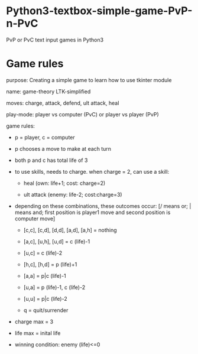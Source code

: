 # Python3-textbox-simple-game-PvP-n-PvC
PvP or PvC text input games in Python3

# Game rules
purpose: Creating a simple game to learn how to use tkinter module

name: game-theory LTK-simplified

moves: charge, attack, defend, ult attack, heal

play-mode: player vs computer (PvC) or player vs player (PvP)

game rules: 
- p = player, c = computer

- p chooses a move to make at each turn

- both p and c has total life of 3

- to use skills, needs to charge. when charge = 2, can use a skill:
	
	- heal (own: life+1; cost: charge=2)
	
	- ult attack (enemy: life-2; cost:charge=3)

- depending on these combinations, these outcomes occur:
	[/ means or;  | means and; first position is player1 move and second position is computer move]
	
	- [c,c], [c,d], [d,d], [a,d], [a,h] = nothing
	
	- [a,c], [u,h], [u,d] = c (life)-1
	
	- [u,c] = c (life)-2
	
	- [h,c], [h,d] = p (life)+1
	
	- [a,a] = p|c (life)-1
	
	- [u,a] = p (life)-1, c (life)-2
	
	- [u,u] = p|c (life)-2
   
   	- q = quit/surrender
	
- charge max = 3

- life max = inital life

- winning condition: enemy (life)<=0
